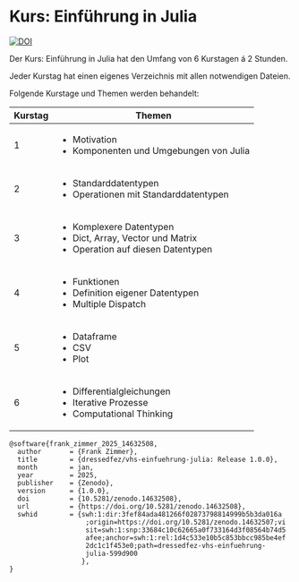 # Kurs: Einführung in Julia

[![DOI](https://zenodo.org/badge/DOI/10.5281/zenodo.14632508.svg)](https://doi.org/10.5281/zenodo.14632508)


Der Kurs: Einführung in Julia hat den Umfang von 6 Kurstagen á 2 Stunden.

Jeder Kurstag hat einen eigenes Verzeichnis mit allen notwendigen Dateien.

Folgende Kurstage und Themen werden behandelt:

| __Kurstag__ | __Themen__                                         |
| ------------|----------------------------------------------------|
| 1           | <ul> <li>Motivation</li> <li>Komponenten und Umgebungen von Julia</li> </ul>|
| 2           | <ul> <li>Standarddatentypen</li><li>Operationen mit Standarddatentypen</li> </ul>|
| 3           | <ul> <li>Komplexere Datentypen</li><li>Dict, Array, Vector und Matrix</li> <li>Operation auf diesen Datentypen</li> </ul>|
| 4           | <ul> <li>Funktionen</li><li>Definition eigener Datentypen</li> <li>Multiple Dispatch</li> </ul>|
| 5           | <ul> <li>Dataframe</li><li>CSV</li> <li>Plot</li> </ul>|
| 6           | <ul> <li>Differentialgleichungen</li><li>Iterative Prozesse</li><li>Computational Thinking</li> </ul>|


````
@software{frank_zimmer_2025_14632508,
  author       = {Frank Zimmer},
  title        = {dressedfez/vhs-einfuehrung-julia: Release 1.0.0},
  month        = jan,
  year         = 2025,
  publisher    = {Zenodo},
  version      = {1.0.0},
  doi          = {10.5281/zenodo.14632508},
  url          = {https://doi.org/10.5281/zenodo.14632508},
  swhid        = {swh:1:dir:3fef84ada481266f02873798814999b5b3da016a
                   ;origin=https://doi.org/10.5281/zenodo.14632507;vi
                   sit=swh:1:snp:33684c10c62665a0f733164d3f08564b74d5
                   afee;anchor=swh:1:rel:1d4c533e10b5c853bbcc985be4ef
                   2dc1c1f453e0;path=dressedfez-vhs-einfuehrung-
                   julia-599d900
                  },
}
````